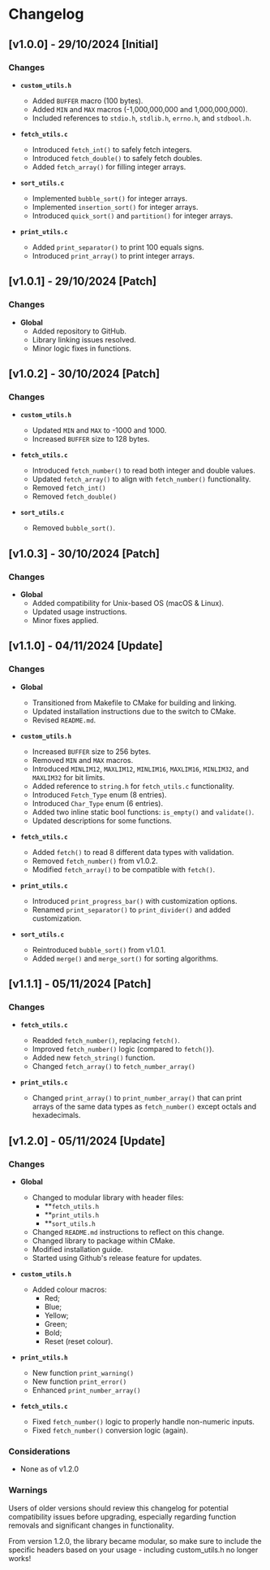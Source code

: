 # Changelog

## [v1.0.0] - 29/10/2024 [Initial]
### Changes
- **`custom_utils.h`**
    - Added `BUFFER` macro (100 bytes).
    - Added `MIN` and `MAX` macros (-1,000,000,000 and 1,000,000,000).
    - Included references to `stdio.h`, `stdlib.h`, `errno.h`, and `stdbool.h`.

- **`fetch_utils.c`**
    - Introduced `fetch_int()` to safely fetch integers.
    - Introduced `fetch_double()` to safely fetch doubles.
    - Added `fetch_array()` for filling integer arrays.

- **`sort_utils.c`**
    - Implemented `bubble_sort()` for integer arrays.
    - Implemented `insertion_sort()` for integer arrays.
    - Introduced `quick_sort()` and `partition()` for integer arrays.

- **`print_utils.c`**
    - Added `print_separator()` to print 100 equals signs.
    - Introduced `print_array()` to print integer arrays.

## [v1.0.1] - 29/10/2024 [Patch]
### Changes
- **Global**
    - Added repository to GitHub.
    - Library linking issues resolved.
    - Minor logic fixes in functions.

## [v1.0.2] - 30/10/2024 [Patch]
### Changes
- **`custom_utils.h`**
    - Updated `MIN` and `MAX` to -1000 and 1000.
    - Increased `BUFFER` size to 128 bytes.

- **`fetch_utils.c`**
    - Introduced `fetch_number()` to read both integer and double values.
    - Updated `fetch_array()` to align with `fetch_number()` functionality.
    - Removed `fetch_int()`
    - Removed `fetch_double()`

- **`sort_utils.c`**
    - Removed `bubble_sort()`.

## [v1.0.3] - 30/10/2024 [Patch]
### Changes
- **Global**
    - Added compatibility for Unix-based OS (macOS & Linux).
    - Updated usage instructions.
    - Minor fixes applied.

## [v1.1.0] - 04/11/2024 [Update]
### Changes
- **Global**
    - Transitioned from Makefile to CMake for building and linking.
    - Updated installation instructions due to the switch to CMake.
    - Revised `README.md`.

- **`custom_utils.h`**
    - Increased `BUFFER` size to 256 bytes.
    - Removed `MIN` and `MAX` macros.
    - Introduced `MINLIM12`, `MAXLIM12`, `MINLIM16`, `MAXLIM16`, `MINLIM32`, and `MAXLIM32` for bit limits.
    - Added reference to `string.h` for `fetch_utils.c` functionality.
    - Introduced `Fetch_Type` enum (8 entries).
    - Introduced `Char_Type` enum (6 entries).
    - Added two inline static bool functions: `is_empty()` and `validate()`.
    - Updated descriptions for some functions.

- **`fetch_utils.c`**
    - Added `fetch()` to read 8 different data types with validation.
    - Removed `fetch_number()` from v1.0.2.
    - Modified `fetch_array()` to be compatible with `fetch()`.

- **`print_utils.c`**
    - Introduced `print_progress_bar()` with customization options.
    - Renamed `print_separator()` to `print_divider()` and added customization.

- **`sort_utils.c`**
    - Reintroduced `bubble_sort()` from v1.0.1.
    - Added `merge()` and `merge_sort()` for sorting algorithms.

## [v1.1.1] - 05/11/2024 [Patch]
### Changes
- **`fetch_utils.c`**
    - Readded `fetch_number()`, replacing `fetch()`.
    - Improved `fetch_number()` logic (compared to `fetch()`).
    - Added new `fetch_string()` function.
    - Changed `fetch_array()` to `fetch_number_array()`

- **`print_utils.c`**
    - Changed `print_array()` to `print_number_array()`
    that can print arrays of the same data types as `fetch_number()`
    except octals and hexadecimals.

## [v1.2.0] - 05/11/2024 [Update]
### Changes
- **Global**
    - Changed to modular library with header files:
        - **`fetch_utils.h`
        - **`print_utils.h`
        - **`sort_utils.h`
    - Changed `README.md` instructions to reflect on this change.
    - Changed library to package within CMake.
    - Modified installation guide.
    - Started using Github's release feature for updates.

- **`custom_utils.h`**
    - Added colour macros:
        - Red;
        - Blue;
        - Yellow;
        - Green;
        - Bold;
        - Reset (reset colour).

- **`print_utils.h`**
    - New function `print_warning()`
    - New function `print_error()`
    - Enhanced `print_number_array()`

- **`fetch_utils.c`**
    - Fixed `fetch_number()` logic to properly handle non-numeric inputs.
    - Fixed `fetch_number()` conversion logic (again).

### Considerations
- None as of v1.2.0

### Warnings
Users of older versions should review this changelog for potential compatibility issues before upgrading, especially regarding function removals and significant changes in functionality.

From version 1.2.0, the library became modular, so make sure to include the specific headers based on your usage - including custom_utils.h
no longer works!

